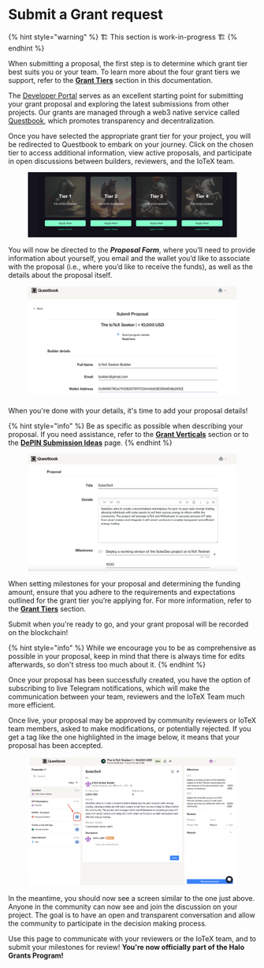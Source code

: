 # Submit a Grant request

{% hint style="warning" %}
&#x20;🏗 This section is work-in-progress  🏗
{% endhint %}

When submitting a proposal, the first step is to determine which grant tier best suits you or your team. To learn more about the four grant tiers we support, refer to the [**Grant Tiers**](../developer-grants/) section in this documentation.&#x20;

The [Developer Portal](https://developers.iotex.io/) serves as an excellent starting point for submitting your grant proposal and exploring the latest submissions from other projects. Our grants are managed through a web3 native service called [Questbook](https://questbook.app/), which promotes transparency and decentralization.

Once you have selected the appropriate grant tier for your project, you will be redirected to Questbook to embark on your journey. Click on the chosen tier to access additional information, view active proposals, and participate in open discussions between builders, reviewers, and the IoTeX team.&#x20;

<figure><img src="../../.gitbook/assets/Screen Shot 2023-04-12 at 12.37.08 PM.png" alt=""><figcaption></figcaption></figure>

You will now be directed to the _**Proposal Form**_, where you’ll need to provide information about yourself, you email and the wallet you’d like to associate with the proposal (i.e., where you’d like to receive the funds), as well as the details about the proposal itself.

<figure><img src="../../.gitbook/assets/Screen Shot 2023-04-12 at 12.44.44 PM.png" alt=""><figcaption></figcaption></figure>

When you're done with your details, it's time to add your proposal details!&#x20;

{% hint style="info" %}
Be as specific as possible when describing your proposal. If you need assistance, refer to the [**Grant Verticals**](../grant-verticals/) section or to the [**DePIN Submission Ideas**](../halo-grants-program/depin-submission-ideas.md) page.&#x20;
{% endhint %}

<figure><img src="../../.gitbook/assets/Screen Shot 2023-04-12 at 12.49.55 PM.png" alt=""><figcaption></figcaption></figure>

When setting milestones for your proposal and determining the funding amount, ensure that you adhere to the requirements and expectations outlined for the grant tier you’re applying for. For more information, refer to the [**Grant Tiers**](../developer-grants/) section.

Submit when you're ready to go, and your grant proposal will be recorded on the blockchain!&#x20;

{% hint style="info" %}
While we encourage you to be as comprehensive as possible in your proposal, keep in mind that there is always time for edits afterwards, so don't stress too much about it.&#x20;
{% endhint %}

Once your proposal has been successfully created, you have the option of subscribing to live Telegram notifications, which will make the communication between your team, reviewers and the IoTeX Team much more efficient.&#x20;

Once live, your proposal may be approved by community reviewers or IoTeX team members, asked to make modifications, or potentially rejected. If you get a tag like the one highlighted in the image below, it means that your proposal has been accepted.

<figure><img src="../../.gitbook/assets/Screen Shot 2023-04-12 at 4.23.03 PM.png" alt=""><figcaption></figcaption></figure>

In the meantime, you should now see a screen similar to the one just above. Anyone in the community can now see and join the discussion on your project. The goal is to have an open and transparent conversation and allow the community to participate in the decision making process.&#x20;

Use this page to communicate with your reviewers or the IoTeX team, and to submit your milestones for review! **You're now officially part of the Halo Grants Program!**&#x20;
